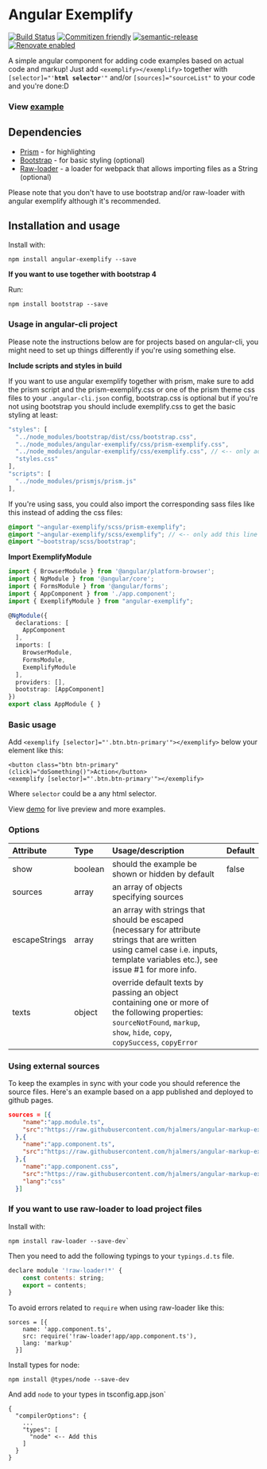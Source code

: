 # Angular Exemplify
[![Build Status](https://travis-ci.com/hjalmers/angular-exemplify.svg?branch=master)](https://travis-ci.com/hjalmers/angular-exemplify)
[![Commitizen friendly](https://img.shields.io/badge/commitizen-friendly-brightgreen.svg)](http://commitizen.github.io/cz-cli/)
[![semantic-release](https://img.shields.io/badge/%20%20%F0%9F%93%A6%F0%9F%9A%80-semantic--release-e10079.svg)](https://github.com/semantic-release/semantic-release)
[![Renovate enabled](https://img.shields.io/badge/renovate-enabled-brightgreen.svg)](https://renovatebot.com/)

A simple angular component for adding code examples based on actual code and markup! Just add <code>&lt;exemplify&gt;&lt;/exemplify&gt;</code> together with <code>[selector]=&quot;'**html selector**'&quot;</code> and/or <code>[sources]=&quot;sourceList&quot;</code> to your code and you're done:D

### View [example](https://hjalmers.github.io/angular-exemplify/)

## Dependencies
* [Prism](http://prismjs.com/) - for highlighting
* [Bootstrap](https://getbootstrap.com/) - for basic styling (optional)
* [Raw-loader](https://github.com/webpack-contrib/raw-loader) - a loader for webpack that allows importing files as a String (optional)

Please note that you don't have to use bootstrap and/or raw-loader with angular exemplify although it's recommended.

## Installation and usage

Install with:
```
npm install angular-exemplify --save
```

**If you want to use together with bootstrap 4**

Run:
```
npm install bootstrap --save
```

### Usage in angular-cli project
Please note the instructions below are for projects based on angular-cli, you might need to set up things differently if you're using something else.

**Include scripts and styles in build**

If you want to use angular exemplify together with prism, make sure to add the prism script and the prism-exemplify.css or one of the prism theme css files to your `.angular-cli.json` config, bootstrap.css is optional but if you're not using bootstrap you should include exemplify.css to get the basic styling at least:

```js
"styles": [
  "../node_modules/bootstrap/dist/css/bootstrap.css",
  "../node_modules/angular-exemplify/css/prism-exemplify.css",
  "../node_modules/angular-exemplify/css/exemplify.css", // <-- only add this line if you're not using bootstrap
  "styles.css"
],
"scripts": [
  "../node_modules/prismjs/prism.js"
],
```

If you're using sass, you could also import the corresponding sass files like this instead of adding the css files:
```scss
@import "~angular-exemplify/scss/prism-exemplify";
@import "~angular-exemplify/scss/exemplify"; // <-- only add this line if you're not using bootstrap
@import "~bootstrap/scss/bootstrap";
```


**Import ExemplifyModule**
```typescript
import { BrowserModule } from '@angular/platform-browser';
import { NgModule } from '@angular/core';
import { FormsModule } from '@angular/forms';
import { AppComponent } from './app.component';
import { ExemplifyModule } from "angular-exemplify";

@NgModule({
  declarations: [
    AppComponent
  ],
  imports: [
    BrowserModule,
    FormsModule,
    ExemplifyModule
  ],
  providers: [],
  bootstrap: [AppComponent]
})
export class AppModule { }
```

### Basic usage
Add `<exemplify [selector]="'.btn.btn-primary'"></exemplify>` below your element like this:
```
<button class="btn btn-primary" (click)="doSomething()">Action</button>
<exemplify [selector]="'.btn.btn-primary'"></exemplify>
```

Where `selector` could be a any html selector.

View [demo](https://hjalmers.github.io/angular-exemplify/) for live preview and more examples.

### Options

| Attribute       | Type      | Usage/description                                                                                                                                                                  | Default           |
|:----------------|:----------|:-----------------------------------------------------------------------------------------------------------------------------------------------------------------------------------|:------------------|
| show            | boolean   | should the example be shown or hidden by default                                                                                                                                   | false             |
| sources         | array     | an array of objects specifying sources                                                                                                                                             |                   |
| escapeStrings   | array     | an array with strings that should be escaped (necessary for attribute strings that are written using camel case i.e. inputs, template variables etc.), see issue #1 for more info. |                   |
| texts           | object    | override default texts by passing an object containing one or more of the following properties: `sourceNotFound`, `markup`, `show`, `hide`, `copy`, `copySuccess`, `copyError`     |                   |


### Using external sources

To keep the examples in sync with your code you should reference the source files. Here's an example based on a app published and deployed to github pages.

```json
sources = [{
    "name":"app.module.ts",
    "src":"https://raw.githubusercontent.com/hjalmers/angular-markup-example/master/src/app/app.module.ts"
  },{
    "name":"app.component.ts",
    "src":"https://raw.githubusercontent.com/hjalmers/angular-markup-example/master/src/app/app.component.ts"
  },{
    "name":"app.component.css",
    "src":"https://raw.githubusercontent.com/hjalmers/angular-markup-example/master/src/app/app.component.css",
    "lang":"css"
  }]
```


### If you want to use raw-loader to load project files

Install with:
```
npm install raw-loader --save-dev`
```

Then you need to add the following typings to your `typings.d.ts` file.

```js
declare module '!raw-loader!*' {
    const contents: string;
    export = contents;
}
```

To avoid errors related to `require` when using raw-loader like this:

```
sorces = [{
    name: 'app.component.ts',
    src: require('!raw-loader!app/app.component.ts'),
    lang: 'markup'
  }]
```

Install types for node:
```
npm install @types/node --save-dev
```

And add `node` to your types in tsconfig.app.json`

```
{
  "compilerOptions": {
    ...
    "types": [
      "node" <-- Add this
    ]
  }
}
```
